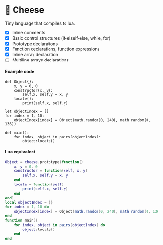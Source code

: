 # 🧀 Cheese
Tiny language that compiles to lua.

- [x] Inline comments
- [x] Basic control structures (if-elseif-else, while, for)
- [x] Prototype declarations
- [x] Function declarations, function expressions
- [x] Inline array declaration
- [ ] Multiline arrays declarations

#### Example code
`````
def Object{}:
	x, y = 0, 0
	constructor(x, y):
		self.x, self.y = x, y
	locate():
		print(self.x, self.y)

let objectIndex = []
for index = 1, 10:
	objectIndex[index] = Object(math.random(0, 240), math.random(0, 136))

def main():
	for index, object in pairs(objectIndex):
		object:locate()
`````

#### Lua equivalent
`````` lua
Object = cheese.prototype(function()
	x, y = 0, 0
	constructor = function(self, x, y)
		self.x, self.y = x, y
	end
	locate = function(self)
		print(self.x, self.y)
	end
end)
local objectIndex = {}
for index = 1, 10 do
	objectIndex[index] = Object(math.random(0, 240), math.random(0, 136))
end
function main()
	for index, object in pairs(objectIndex) do
		object:locate()
	end
end


